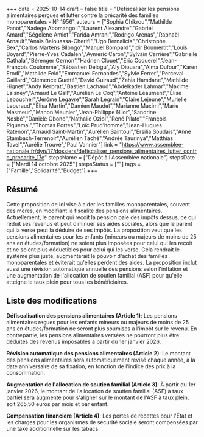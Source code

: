 +++
date = 2025-10-14
draft = false
title = "Défiscaliser les pensions alimentaires perçues et lutter contre la précarité des familles monoparentales - N° 1956"
auteurs = ["Sophia Chikrou","Mathilde Panot","Nadège Abomangoli","Laurent Alexandre","Gabriel Amard","Ségolène Amiot","Farida Amrani","Rodrigo Arenas","Raphaël Arnault","Anaïs Belouassa-Cherifi","Ugo Bernalicis","Christophe Bex","Carlos Martens Bilongo","Manuel Bompard","Idir Boumertit","Louis Boyard","Pierre-Yves Cadalen","Aymeric Caron","Sylvain Carrière","Gabrielle Cathala","Bérenger Cernon","Hadrien Clouet","Éric Coquerel","Jean-François Coulomme","Sébastien Delogu","Aly Diouara","Alma Dufour","Karen Erodi","Mathilde Feld","Emmanuel Fernandes","Sylvie Ferrer","Perceval Gaillard","Clémence Guetté","David Guiraud","Zahia Hamdane","Mathilde Hignet","Andy Kerbrat","Bastien Lachaud","Abdelkader Lahmar","Maxime Laisney","Arnaud Le Gall","Aurélien Le Coq","Antoine Léaument","Élise Leboucher","Jérôme Legavre","Sarah Legrain","Claire Lejeune","Murielle Lepvraud","Élisa Martin","Damien Maudet","Marianne Maximi","Marie Mesmeur","Manon Meunier","Jean-Philippe Nilor","Sandrine Nosbé","Danièle Obono","Nathalie Oziol","René Pilato","François Piquemal","Thomas Portes","Loïc Prud’homme","Jean-Hugues Ratenon","Arnaud Saint-Martin","Aurélien Saintoul","Ersilia Soudais","Anne Stambach-Terrenoir","Aurélien Taché","Andrée Taurinya","Matthias Tavel","Aurélie Trouvé","Paul Vannier"]
link = "https://www.assemblee-nationale.fr/dyn/17/dossiers/defiscaliser_pensions_alimentaires_lutter_contre_precarite_17e"
stepsName = ["Dépôt à l'Assemblée nationale"]
stepsDate = ["Mardi 14 octobre 2025"]
stepsStatus = [""]
tags = ["Famille","Solidarité","Budget"]
+++

## Résumé

Cette proposition de loi vise à aider les familles monoparentales, souvent des mères, en modifiant la fiscalité des pensions alimentaires. Actuellement, le parent qui reçoit la pension paie des impôts dessus, ce qui réduit ses revenus et peut diminuer ses aides sociales, alors que le parent qui la verse peut la déduire de ses impôts. La proposition veut que les pensions alimentaires pour les enfants (mineurs ou majeurs de moins de 25 ans en études/formation) ne soient plus imposées pour celui qui les reçoit et ne soient plus déductibles pour celui qui les verse. Cela rendrait le système plus juste, augmenterait le pouvoir d'achat des familles monoparentales et éviterait qu'elles perdent des aides. La proposition inclut aussi une révision automatique annuelle des pensions selon l'inflation et une augmentation de l'allocation de soutien familial (ASF) pour qu'elle atteigne le taux plein pour tous les bénéficiaires.

## Liste des modifications

**Défiscalisation des pensions alimentaires (Article 1)**: Les pensions alimentaires reçues pour les enfants mineurs ou majeurs de moins de 25 ans en études/formation ne seront plus soumises à l'impôt sur le revenu. En contrepartie, les pensions alimentaires versées ne pourront plus être déduites des revenus imposables à partir du 1er janvier 2026.

**Révision automatique des pensions alimentaires (Article 2)**: Le montant des pensions alimentaires sera automatiquement révisé chaque année, à la date anniversaire de sa fixation, en fonction de l'indice des prix à la consommation.

**Augmentation de l'allocation de soutien familial (Article 3)**: À partir du 1er janvier 2026, le montant de l'allocation de soutien familial (ASF) à taux partiel sera augmenté pour s'aligner sur le montant de l'ASF à taux plein, soit 265,50 euros par mois et par enfant.

**Compensation financière (Article 4)**: Les pertes de recettes pour l'État et les charges pour les organismes de sécurité sociale seront compensées par une taxe additionnelle sur les tabacs.
